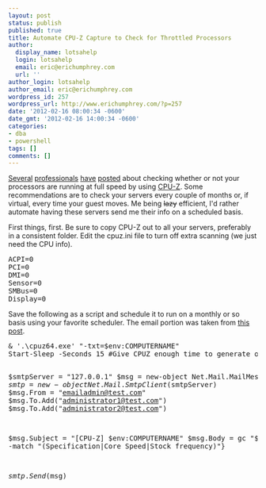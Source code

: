 ```yaml
---
layout: post
status: publish
published: true
title: Automate CPU-Z Capture to Check for Throttled Processors
author:
  display_name: lotsahelp
  login: lotsahelp
  email: eric@erichumphrey.com
  url: ''
author_login: lotsahelp
author_email: eric@erichumphrey.com
wordpress_id: 257
wordpress_url: http://www.erichumphrey.com/?p=257
date: '2012-02-16 08:00:34 -0600'
date_gmt: '2012-02-16 14:00:34 -0600'
categories:
- dba
- powershell
tags: []
comments: []
---
```

<p><a href="http://www.sqlskills.com/blogs/paul/post/are-your-cpus-running-slowly-tool-tip-and-survey.aspx">Several</a> <a href="http://www.brentozar.com/archive/2010/10/sql-server-on-powersaving-cpus-not-so-fast/">professionals</a> <a href="http://colleenmorrow.com/2011/12/29/sql-server-a-to-z-cpu-z/">have</a> <a href="http://sqlserverperformance.wordpress.com/tag/cpu-z/">posted</a> about checking whether or not your processors are running at full speed by using <a href="http://www.cpuid.com/softwares/cpu-z.html">CPU-Z</a>. Some recommendations are to check your servers every couple of months or, if virtual, every time your guest moves. Me being <del>lazy</del> efficient, I'd rather automate having these servers send me their info on a scheduled basis.</p>
<p>First things, first. Be sure to copy CPU-Z out to all your servers, preferably in a consistent folder. Edit the cpuz.ini file to turn off extra scanning (we just need the CPU info).</p>
<pre lang="ini">ACPI=0
PCI=0
DMI=0
Sensor=0
SMBus=0
Display=0</pre>
<p>Save the following as a script and schedule it to run on a monthly or so basis using your favorite scheduler. The email portion was taken from <a href="http://www.techrepublic.com/blog/window-on-windows/send-an-email-with-an-attachment-using-powershell/4969">this post</a>.</p>
<pre lang="powershell">& '.\cpuz64.exe' "-txt=$env:COMPUTERNAME"
Start-Sleep -Seconds 15 #Give CPUZ enough time to generate output

$smtpServer = "127.0.0.1"
$msg = new-object Net.Mail.MailMessage
$smtp = new-object Net.Mail.SmtpClient($smtpServer)
$msg.From = "emailadmin@test.com"
$msg.To.Add("administrator1@test.com")
$msg.To.Add("administrator2@test.com")

$msg.Subject = "[CPU-Z] $env:COMPUTERNAME"
$msg.Body = gc "$env:COMPUTERNAME.txt" | ?{$_ -match "(Specification|Core Speed|Stock frequency)"}

$smtp.Send($msg)</pre>
